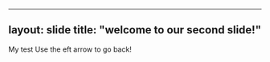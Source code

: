 ----
layout: slide
title: "welcome to our second slide!"
----
My test
Use the eft arrow to go back!
